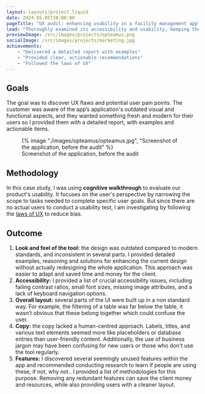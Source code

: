 ```yaml
---
layout: layouts/project.liquid
date: 2024-05-05T10:00:00
pageTitle: "UX audit: enhancing usability in a facility management application"
lead: "Thoroughly examined its accessibility and usability, keeping the fundamentals of UX in mind. My evaluation identified key areas for improvement, aiming to enhance the overall user experience and functionality of the tool."
previewImage: /src/images/projects/opteamus.png
socialImage: /src/images/projects/marketing.jpg
achievements:
    - "Delivered a detailed report with examples"
    - "Provided clear, actionable recommendations"
    - "Followed the laws of UX"
---
```


## Goals
The goal was to discover UX flaws and potential user pain points. The customer was aware of the app’s application's outdated visual and functional aspects, and they wanted something fresh and modern for their users so I provided them with a detailed report, with examples and actionable items. 

<figure>
    {% image "./images/opteamus/opteamus.jpg", "Screenshot of the application, before the audit" %}
    <figcaption>Screenshot of the application, before the audit</figcaption>
</figure>

## Methodology

In this case study, I was using **cognitive walkthrough** to evaluate our product's usability. It focuses on the user's perspective by narrowing the scope to tasks needed to complete specific user goals. But since there are no actual users to conduct a usability test, I am investigating by following the [laws of UX](https://lawsofux.com/) to reduce bias.

## Outcome

1. **Look and feel of the tool:** the design was outdated compared to modern standards, and inconsistent in several parts. I provided detailed examples, reasoning and solutions for enhancing the current design without actually redesigning the whole application. This approach was easier to adapt and saved time and money for the client. 
2. **Accessibility:** I provided a list of crucial accessibility issues, including failing contrast ratios, small font sizes, missing image attributes, and a lack of keyboard navigation options.
3. **Overall layout:** several parts of the UI were built up in a non standard way. For example, the filtering of a table was far below the table, it wasn’t obvious that these belong together which could confuse the user.
4. **Copy:** the copy lacked a human-centred approach. Labels, titles, and various text elements seemed more like placeholders or database entries than user-friendly content. Additionally, the use of business jargon may have been confusing for new users or those who don't use the tool regularly.
5. **Features:** I discovered several seemingly unused features within the app and recommended conducting research to learn if people are using these, if not, why not.. I provided a list of methodologies for this purpose. Removing any redundant features can save the client money and resources, while also providing users with a cleaner layout.

